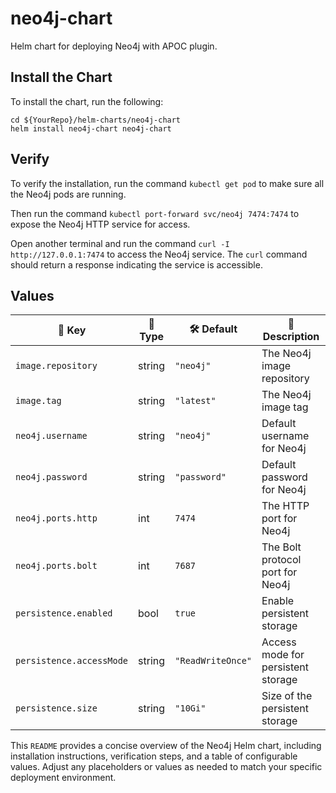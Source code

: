 # neo4j-chart

Helm chart for deploying Neo4j with APOC plugin.

## Install the Chart

To install the chart, run the following:

```console
cd ${YourRepo}/helm-charts/neo4j-chart
helm install neo4j-chart neo4j-chart
```

## Verify

To verify the installation, run the command `kubectl get pod` to make sure all the Neo4j pods are running.

Then run the command `kubectl port-forward svc/neo4j 7474:7474` to expose the Neo4j HTTP service for access.

Open another terminal and run the command `curl -I http://127.0.0.1:7474` to access the Neo4j service. The `curl` command should return a response indicating the service is accessible.

## Values


| 🔑 Key                      | 🧩 Type   | 🛠️ Default       | 📄 Description                          |
|----------------------------|----------|------------------|---------------------------------------------|
| `image.repository`         | string   | `"neo4j"`        | The Neo4j image repository                  |
| `image.tag`                | string   | `"latest"`       | The Neo4j image tag                         |
| `neo4j.username`           | string   | `"neo4j"`        | Default username for Neo4j                  |
| `neo4j.password`           | string   | `"password"`     | Default password for Neo4j                  |
| `neo4j.ports.http`         | int      | `7474`           | The HTTP port for Neo4j                     |
| `neo4j.ports.bolt`         | int      | `7687`           | The Bolt protocol port for Neo4j            |
| `persistence.enabled`      | bool     | `true`           | Enable persistent storage                   |
| `persistence.accessMode`   | string   | `"ReadWriteOnce"`| Access mode for persistent storage          |
| `persistence.size`         | string   | `"10Gi"`         | Size of the persistent storage              |


This `README` provides a concise overview of the Neo4j Helm chart, including installation instructions, verification steps, and a table of configurable values. Adjust any placeholders or values as needed to match your specific deployment environment.
